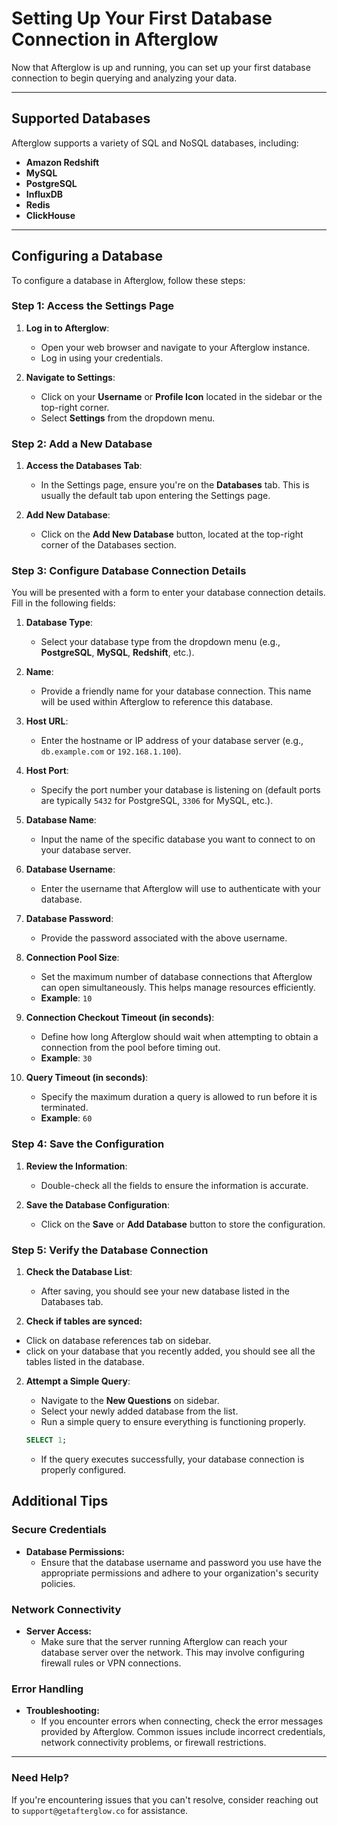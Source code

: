 # Setting Up Your First Database Connection in Afterglow

Now that Afterglow is up and running, you can set up your first database connection to begin querying and analyzing your data.

---

## Supported Databases

Afterglow supports a variety of SQL and NoSQL databases, including:

- **Amazon Redshift**
- **MySQL**
- **PostgreSQL**
- **InfluxDB**
- **Redis**
- **ClickHouse**

---

## Configuring a Database

To configure a database in Afterglow, follow these steps:

### Step 1: Access the Settings Page

1. **Log in to Afterglow**:

   - Open your web browser and navigate to your Afterglow instance.
   - Log in using your credentials.

2. **Navigate to Settings**:
   - Click on your **Username** or **Profile Icon** located in the sidebar or the top-right corner.
   - Select **Settings** from the dropdown menu.

### Step 2: Add a New Database

1. **Access the Databases Tab**:

   - In the Settings page, ensure you're on the **Databases** tab. This is usually the default tab upon entering the Settings page.

2. **Add New Database**:
   - Click on the **Add New Database** button, located at the top-right corner of the Databases section.

### Step 3: Configure Database Connection Details

You will be presented with a form to enter your database connection details. Fill in the following fields:

1. **Database Type**:

   - Select your database type from the dropdown menu (e.g., **PostgreSQL**, **MySQL**, **Redshift**, etc.).

2. **Name**:

   - Provide a friendly name for your database connection. This name will be used within Afterglow to reference this database.

3. **Host URL**:

   - Enter the hostname or IP address of your database server (e.g., `db.example.com` or `192.168.1.100`).

4. **Host Port**:

   - Specify the port number your database is listening on (default ports are typically `5432` for PostgreSQL, `3306` for MySQL, etc.).

5. **Database Name**:

   - Input the name of the specific database you want to connect to on your database server.

6. **Database Username**:

   - Enter the username that Afterglow will use to authenticate with your database.

7. **Database Password**:

   - Provide the password associated with the above username.

8. **Connection Pool Size**:

   - Set the maximum number of database connections that Afterglow can open simultaneously. This helps manage resources efficiently.
   - **Example**: `10`

9. **Connection Checkout Timeout (in seconds)**:

   - Define how long Afterglow should wait when attempting to obtain a connection from the pool before timing out.
   - **Example**: `30`

10. **Query Timeout (in seconds)**:
    - Specify the maximum duration a query is allowed to run before it is terminated.
    - **Example**: `60`

### Step 4: Save the Configuration

1. **Review the Information**:

   - Double-check all the fields to ensure the information is accurate.

2. **Save the Database Configuration**:
   - Click on the **Save** or **Add Database** button to store the configuration.

### Step 5: Verify the Database Connection

1. **Check the Database List**:

   - After saving, you should see your new database listed in the Databases tab.

2. **Check if tables are synced:**

- Click on database references tab on sidebar.
- click on your database that you recently added, you should see all the tables listed in the database.

2. **Attempt a Simple Query**:

   - Navigate to the **New Questions** on sidebar.
   - Select your newly added database from the list.
   - Run a simple query to ensure everything is functioning properly.

   ```sql
   SELECT 1;
   ```

   - If the query executes successfully, your database connection is properly configured.

## Additional Tips

### Secure Credentials

- **Database Permissions:**
  - Ensure that the database username and password you use have the appropriate permissions and adhere to your organization's security policies.

### Network Connectivity

- **Server Access:**
  - Make sure that the server running Afterglow can reach your database server over the network. This may involve configuring firewall rules or VPN connections.

### Error Handling

- **Troubleshooting:**
  - If you encounter errors when connecting, check the error messages provided by Afterglow. Common issues include incorrect credentials, network connectivity problems, or firewall restrictions.

---

### Need Help?

If you're encountering issues that you can't resolve, consider reaching out to `support@getafterglow.co` for assistance.
